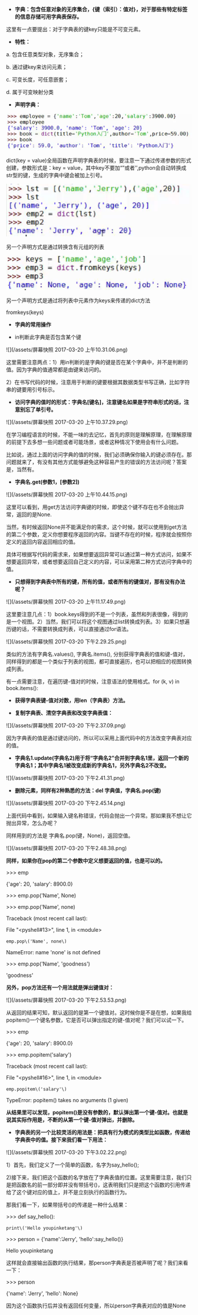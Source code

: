 * **字典：包含任意对象的无序集合，{键（索引）：值对}，对于那些有特定标签的信息存储可用字典表保存。**

这里有一点要提出：对于字典表的键key只能是不可变元素。

* **特性：**

a.    包含任意类型对象，无序集合；

b.    通过键key来访问元素；

c.    可变长度，可任意嵌套；

d.    属于可变映射分类

* **声明字典：**

![](/assets/111.png)

dict\(key = value\)全局函数在声明字典表的时候，要注意一下通过传递参数的形式创建，参数形式是：key = value，其中key不要加“”或者’’,python会自动转换成str型的键，生成的字典中键会被加上引号。

![](/assets/222.png)

另一个声明方式是通过转换含有元组的列表

![](/assets/333.png)

另一个声明方式是通过将列表中元素作为keys来传递的dict方法

fromkeys\(keys\)

* **字典的常用操作**

* in判断此字典是否包含某个键

![](/assets/屏幕快照 2017-03-20 上午10.31.06.png)

这里需要注意两点：1）用in判断的是字典的键是否在某个字典中，并不是判断的值。因为字典的值通常都是由键来访问的。

2）在书写代码的时候，注意用于判断的键要根据其数据类型书写正确，比如字符串的键要用引号标示。

* **访问字典的值时的形式：字典名\[键名\]，注意键名如果是字符串形式的话，注意别忘了单引号。**

![](/assets/屏幕快照 2017-03-20 上午10.37.29.png)

在学习编程语言的时候，不能一味的去记忆，首先的原则是理解原理，在理解原理的前提下去多想一些问题或者可能场景，或者这种情况下使用会有什么问题。

比如说，通过上面的访问字典的值的时候，我们必须确保你输入的键必须存在。那问题就来了，有没有其他方式能够避免这种容易产生的错误的方法访问呢？答案是，当然有。

* **字典名.get\(参数1，\[参数2\]\)**

![](/assets/屏幕快照 2017-03-20 上午10.44.15.png)

这里可以看到，用get方法访问字典键的时候，即使这个键不存在也不会抛出异常，返回的是None.

当然，有时候返回None并不能满足你的需求，这个时候，就可以使用到get方法的第二个参数，定义你想要程序返回的内容。当键不存在的时候，程序就会按照你定义的返回内容返回相应的值。

具体可根据写代码的需求来，如果想要返回异常可以通过第一种方式访问，如果不想要返回异常，或者想要返回自己定义的内容，可以采用第二种方式访问字典中的值。

* **只想得到字典表中所有的键，所有的值，或者所有的键值对，那有没有办法呢？**

![](/assets/屏幕快照 2017-03-20 上午11.17.49.png)

这里要注意几点：1）book.keys得到的不是一个列表，虽然和列表很像，得到的是一个视图。2）当然，我们可以将这个视图通过list转换成列表。3）如果只想遍历键的话，不需要转换成列表，可以直接通过for语法。

![](/assets/屏幕快照 2017-03-20 下午2.29.25.png)

类似的方法有字典名.values\(\), 字典名.items\(\), 分别获得字典表的值和键-值对，同样得到的都是一个类似于列表的视图，都可直接遍历，也可以把相应的视图转换成列表。

有一点需要注意，在遍历键-值对的时候，注意语法的使用格式。for \(k, v\) in book.items\(\):

* **获得字典表键-值对对数，用len（字典表）方法。**

* **复制字典表、清空字典表和改变字典表值：**

![](/assets/屏幕快照 2017-03-20 下午2.37.09.png)

因为字典表的值是通过键访问的，所以可以采用上面代码中的方法改变字典表对应的值。

* **字典名1.update\(字典名2\)用于将“字典名2”合并到字典名1里，返回一个新的字典名1；其中字典名1被改变成新的字典名1，另外字典名2不改变。**

![](/assets/屏幕快照 2017-03-20 下午2.41.31.png)

* **删除元素，同样有2种熟悉的方法：del 字典值，字典名.pop\(键\)**

![](/assets/屏幕快照 2017-03-20 下午2.45.14.png)

上面代码中看到，如果输入键名称错误，代码会抛出一个异常。那如果我不想让它抛出异常，怎么办呢？

同样用到的方法是 字典名.pop\(键，None\)，返回空值。

![](/assets/屏幕快照 2017-03-20 下午2.48.38.png)

**同样，如果你在pop的第二个参数中定义想要返回的值，也是可以的。**

&gt;&gt;&gt; emp

{'age': 20, 'salary': 8900.0}

&gt;&gt;&gt; emp.pop\('Name', None\)

&gt;&gt;&gt; emp.pop\('Name', none\)

Traceback \(most recent call last\):

File "&lt;pyshell\#13&gt;", line 1, in &lt;module&gt;

```
emp.pop\('Name', none\)
```

NameError: name 'none' is not defined

&gt;&gt;&gt; emp.pop\('Name', 'goodness'\)

'goodness'

**另外，pop方法还有一个用法就是弹出键值对：**

![](/assets/屏幕快照 2017-03-20 下午2.53.53.png)

从返回的结果可知，默认返回的是第一个键值对。这时候你是不是在想，如果我给popitem\(\)一个键名参数，它是否可以弹出指定的键-值对呢？我们可以试一下。

&gt;&gt;&gt; emp

{'age': 20, 'salary': 8900.0}

&gt;&gt;&gt; emp.popitem\('salary'\)

Traceback \(most recent call last\):

File "&lt;pyshell\#16&gt;", line 1, in &lt;module&gt;

```
emp.popitem\('salary'\)
```

TypeError: popitem\(\) takes no arguments \(1 given\)

**从结果里可以发现，popitem\(\)是没有参数的，默认弹出第一个键-值对。也就是说其实际作用是，不断的从第一个键-值对弹出，并删除。**

* **字典表的另一个比较灵活的用法是：把具有行为模式的类型比如函数，传递给字典表中的值。接下来我们看一下用法：**

![](/assets/屏幕快照 2017-03-20 下午3.02.22.png)

1）首先，我们定义了一个简单的函数，名字为say\_hello\(\);

2\)接下来，我们把这个函数的名字放在了字典表值的位置。这里需要注意，我们只是把函数名的前一部分即并没有带括号\(\)，这表明我们只是把这个函数的引用传递给了这个键对应的值上，并不是立刻执行的函数行为。

那我们看一下，如果带括号\(\)的传递是一种什么结果：

&gt;&gt;&gt; def say\_hello\(\):

	print\('Hello youpinketang'\)

	

&gt;&gt;&gt; person = {'name':'Jerry', 'hello':say\_hello\(\)}

Hello youpinketang

这样就会直接输出函数的执行结果，那person字典表是否被声明了呢？我们来看一下：

&gt;&gt;&gt; person

{'name': 'Jerry', 'hello': None}

因为这个函数执行后并没有返回任何变量，所以person字典表对应的值是None




